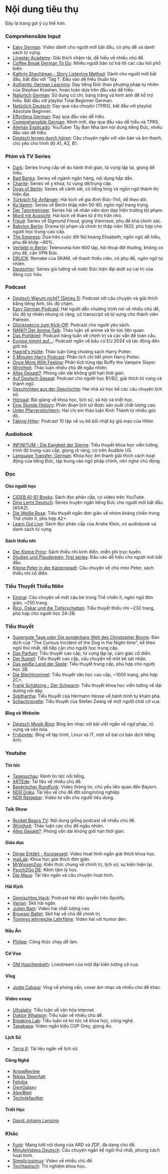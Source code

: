 # Nội dung tiêu thụ

Đây là trang gợi ý cụ thể hơn.

### Comprehensible Input

- [Easy German](https://www.youtube.com/channel/UCbxb2fqe9oNgglAoYqsYOtQ): Video dành cho người mới bắt đầu, có phụ đề và danh sách từ vựng.
- [Lingster Academy](https://www.youtube.com/channel/UCXQtWe9386khJaGivyO-c-w): Giải thích chậm rãi, dễ hiểu về nhiều chủ đề.
- [Coffee Break German To Go](https://www.youtube.com/playlist?list=PLwX3o6xqc_JgK2fj6bwwYhvo67YoVw7WU): Nhiều người bản xứ trả lời các câu hỏi phổ biến.
- [Kathrin Shechtman - Story Listening Method](https://www.youtube.com/channel/UCZ0xTJKh01_OwUJO_pJuH2A/videos): Dành cho người mới bắt đầu, bắt đầu với 'Tag 1'. Đầu vào dễ hiểu thuần túy.
- [Authentic German Learning](https://www.youtube.com/channel/UCcNBwmeFr0IeLVlP_49glrA/playlists): Dạy tiếng Đức theo phương pháp tự nhiên của Stephan Krashen, hoàn toàn dựa trên đầu vào dễ hiểu.
- [Natürlich German](https://www.youtube.com/channel/UCsYGAmiWIvOjvT9f1sgQXRw): Sử dụng cử chỉ, bảng trắng và hình ảnh để hỗ trợ hiểu. Bắt đầu với playlist Total Beginner German.
- [Natürlich Deutsch](https://www.youtube.com/c/naturlichdeutsch): Dạy qua câu chuyện (TPRS), bắt đầu với playlist Absolute Beginner.
- [Effortless German](https://www.youtube.com/channel/UCJHEVAJyiWjsJ8fBk2cLHJw): Dạy qua đầu vào dễ hiểu.
- [Comprehensible German](https://www.youtube.com/channel/UChyx8ibmFMTTe3aS_l_eaKA): Kênh mới, dạy qua đầu vào dễ hiểu và TPRS.
- [Alemán Explicado](https://www.youtube.com/c/Alem%C3%A1nExplicado/videos): YouTuber Tây Ban Nha làm nội dung tiếng Đức, nhiều đầu vào dễ hiểu.
- [Deutsch lernen durch hören](https://www.youtube.com/channel/UCIofxT-750lLxxdA5xSTafw): Câu chuyện ngắn với văn bản và âm thanh, chủ yếu cho trình độ A1, A2, B1.

### Phim và TV Series

- [Dark](https://www.netflix.com/search?q=dark&jbv=80100172): Series trung cấp về du hành thời gian, từ vựng lặp lại, giọng dễ hiểu.
- [Bad Banks](https://www.netflix.com): Series về ngành ngân hàng, nội dung hấp dẫn.
- [Charité](https://www.netflix.com): Series về y khoa, từ vựng dễ/trung cấp.
- [Dogs of Berlin](https://www.netflix.com): Series về cảnh sát, có tiếng lóng và ngôn ngữ thành thị hiện đại.
- [Türkisch für Anfänger](https://www.netflix.com/de-en/title/80125201): Hài kịch về gia đình Đức-Thổ, dễ theo dõi.
- [Ku'damm](https://www.zdf.de/serien/kudamm): Series về Berlin thập niên 50-60, ngôn ngữ trang trọng.
- [Der Tatortreiniger](https://www.netflix.com/de-en/title/80011356): Series hài về nhân viên dọn dẹp hiện trường tội phạm.
- [Mord mit Aussicht](https://www.netflix.com/title/80000587): Hài kịch về thám tử ở thị trấn nhỏ.
- [Freud](https://www.netflix.com/title/80209184): Series về Sigmund Freud, giọng Viennese, phụ đề khá chính xác.
- [Babylon Berlin](https://www.netflix.com/browse?jbv=80136321): Drama tội phạm và chính trị thập niên 1920, phù hợp cho người học trung-cao cấp.
- [The Empress](https://www.netflix.com/de-en/title/81222923): Dựa trên cuộc đời Nữ hoàng Elisabeth, ngôn ngữ dễ hiểu, phụ đề khớp ~90%.
- [Verliebt in Berlin](https://www.sixx.de/tv/verliebt-in-berlin/video/verliebt-in-berlin-alle-folgen-online-ansehen?rw=1115100876&cmpUcId=1bb0809e92dad2c7d387da6c057cae87701fb7f7b5b21f4ea48c1f9a35c4f2ea): Telenovela hơn 600 tập, hội thoại đời thường, không có phụ đề, cần VPN Đức.
- [DRUCK](https://www.youtube.com/channel/UCr5zglOqHZAEfCcAx_nw1dQ): Remake của SKAM, về thanh thiếu niên, có phụ đề, ngôn ngữ tự nhiên.
- [Deutscher](https://www.zdf.de/serien/deutscher/tage-wie-diese-104.html): Series giả tưởng về nước Đức hiện đại dưới sự cai trị của đảng cực hữu.

### Podcast

- [Deutsch Warum nicht? (Series 1)](https://www.dw.com/en/learn-german/deutsch-warum-nicht-series-1/s-2549): Podcast với câu chuyện và giải thích bằng tiếng Anh, tốc độ chậm.
- [Easy German Podcast](https://www.easygerman.org/podcast/episodes): Hai người dẫn chương trình nói về nhiều chủ đề, tốc độ tự nhiên nhưng rõ ràng, có transcript và từ vựng cho thành viên Patreon.
- [Glückssecco zum Kick-Off](https://buecher-feiern-podcast.podigee.io/1-neue-episode?fbclid=IwAR3UrGotWOlGEm7PQdgflELKfavixW9LYcfq6Al9Mqb0dHKg5l5slYZP7sA): Podcast cho người yêu sách.
- [NANI?! Der Anime-Talk](https://open.spotify.com/show/2U5qaqG46LFmGDrVCeaGle): Thảo luận về anime và tin tức liên quan.
- [Das Politikteil](https://www.zeit.de/serie/das-politikteil): Podcast hàng tuần về chính trị và các vấn đề toàn cầu.
- [Europa nimmt auf...](https://open.spotify.com/show/1p4BtMp0rAh8a1PVV7bmH3): Podcast ngắn về bầu cử EU 2024 và tác động đến giới trẻ.
- [Hagrid's Hütte](https://open.spotify.com/show/4DbUw808ViL2XKNQYOf7y8): Thảo luận từng chương sách Harry Potter.
- [5 Minuten Harry Podcast](https://open.spotify.com/show/4us7Lec3iNeAXDoG56Vths): Phân tích chi tiết phim Harry Potter.
- [Once More With Feeling](https://oncemorepodcast.com/podcast/): Phân tích từng tập Buffy the Vampire Slayer.
- [Wrintheit](https://wrint.de/category/wrintheit/): Thảo luận nhiều chủ đề ngẫu nhiên.
- [Alles Gesagt?](https://www.zeit.de/serie/alles-gesagt): Phỏng vấn dài không giới hạn thời gian.
- [Auf Deutsch Gesagt](https://aufdeutschgesagt.libsyn.com/): Podcast cho người học B1/B2, giải thích từ vựng và thành ngữ.
- [Geschichten aus der Geschichte](https://www.geschichte.fm/): Hai nhà sử học kể các câu chuyện lịch sử.
- [Hörsaal](http://dradiowissen.de/hoersaal): Bài giảng về khoa học, lịch sử, xã hội và triết học.
- [Eine Stunde History](https://www.deutschlandfunknova.de/eine-stunde-history): Phân đoạn lịch sử được sản xuất chất lượng cao.
- [Unter Pfarrerstöchtern](https://www.zeit.de/serie/unter-pfarrerstoechtern): Hai chị em thảo luận Kinh Thánh từ nhiều góc độ.
- [Faking Hitler](https://www.stern.de/podcast-faking-hitler-8461596.html): Podcast 10 tập về vụ bê bối nhật ký giả mạo của Hitler.

### Audiobook

- [INFINITUM - Die Ewigkeit der Sterne](https://www.amazon.de/INFINITUM-Die-Ewigkeit-Sterne-Roman-ebook/dp/B086W15YYZ): Tiểu thuyết khoa học viễn tưởng, trình độ trung-cao cấp, giọng rõ ràng, có trên Audible US.
- [Language Transfer: German](https://www.languagetransfer.org/free-courses-1#german): Khóa học âm thanh giải thích cách hoạt động của tiếng Đức, tập trung vào ngữ pháp chính, nên nghe chủ động.

### Đọc

#### Cho người học

- [CIDEB A1-B1 Books](https://drive.google.com/drive/folders/1cApD_TghQ9ZYpWyahJ7OaAhF9FbgcXPY?usp=sharing): Sách đọc phân cấp, có video trên YouTube.
- [Dino Lernt Deutsch](http://libgen.rs/search.php?req=learn+german+with+stories&lg_topic=libgen&open=0&view=simple&res=25&phrase=1&column=def): Series truyện ngắn tiếng Đức cho người mới bắt đầu (A1/A2).
- [Die Weiße Rose](https://www.amazon.com/Die-Wei%C3%9Fe-Rose/dp/3126755151/ref=sr_1_1?crid=R963ZHP13KWZ&dchild=1&keywords=die+weisse+rose&qid=1609176530&sprefix=die+weeis%2Caps%2C272&sr=8-1): Tiểu thuyết ngắn đơn giản về nhóm kháng chiến trong Thế chiến II, phù hợp A2+.
- [Learn Out Live](https://books.learnoutlive.com/): Sách đọc phân cấp của Andre Klein, có audiobook và danh sách từ vựng.

#### Sách thiếu nhi

- [Der Kleine Prinz](https://www.exuperysprinz.de/text/): Sách thiếu nhi kinh điển, miễn phí trực tuyến.
- [Studien und Plaudereien, first series](https://www.gutenberg.org/ebooks/22160): Đầu vào dễ hiểu cho người mới bắt đầu.
- [Kleine Peter in der Katzenstadt](https://www.amazon.com/kleine-Peter-Katzenstadt/dp/3707401898): Câu chuyện về chú mèo Peter, sách thiếu nhi cổ điển.

### Tiểu Thuyết Thiếu Niên

- [Einmal](https://www.amazon.de/Einmal-Morris-Gleitzman/dp/3551358621): Câu chuyện về một cậu bé trong Thế chiến II, ngôn ngữ đơn giản, ~250 trang.
- [Rico, Oskar und die Tieferschatten](https://www.amazon.de/-/en/Andreas-Steinh%C3%B6fel/dp/3551310297/ref=sr_1_1?crid=OOQN1NOBHB2N&dchild=1&keywords=oskar+und+die+tieferschatten&qid=1616252999&sprefix=oskar%2Caps%2C399&sr=8-1): Tiểu thuyết thiếu nhi ~230 trang, phù hợp cho người học 2A-2B.

### Tiểu thuyết

- [Supergute Tage oder Die sonderbare Welt des Christopher Boone](https://www.amazon.de/Curious-Incident-Dog-Night-time/dp/0099470438): Bản dịch của "The Curious Incident of the Dog in the Night-time", kể theo ngôi thứ nhất, dễ tiếp cận cho người học trung cấp.
- [Das Parfum](https://www.amazon.com/gp/product/3257228007/ref=x_gr_w_bb_glide_sout?ie=UTF8&tag=x_gr_w_bb_glide_sout-20&linkCode=as2&camp=1789&creative=9325&creativeASIN=3257228007&SubscriptionId=1MGPYB6YW3HWK55XCGG2): Tiểu thuyết cao cấp, từ vựng lặp lại, cảm giác cổ điển.
- [Der Rumpf](https://www.amazon.com/gp/product/344242366X/ref=x_gr_w_bb_sout?ie=UTF8&tag=x_gr_w_bb_sout-20&linkCode=as2&camp=1789&creative=9325&creativeASIN=344242366X&SubscriptionId=1MGPYB6YW3HWK55XCGG2): Tiểu thuyết cao cấp, câu chuyện về một kẻ sát nhân.
- [Das weiße Land der Seele](https://www.amazon.de/-/en/Kharitidi/dp/3548746519/ref=sr_1_1?dchild=1&keywords=das+weisse+land+der+seele&qid=1616251903&sr=8-1): Tiểu thuyết trung cấp, phù hợp cho người học 2B.
- [Die Blechtrommel](https://www.amazon.de/-/en/G%C3%BCnter-Grass/dp/3958291309/ref=sr_1_2?dchild=1&keywords=die+blechtrommel&qid=1616252329&sr=8-2): Tiểu thuyết văn học cao cấp, ~1000 trang, phù hợp 2C+.
- [Frank Schätzing - Der Schwarm](https://gofile.io/d/fQmBJl): Tiểu thuyết khoa học viễn tưởng về đại dương nổi dậy.
- [Siddhartha](https://www.amazon.de/Siddhartha-indische-Dichtung-Hermann-Hesse/dp/3518366823/): Tiểu thuyết của Hermann Hesse về hành trình tự khám phá.
- [Schachnovelle](https://en.wikipedia.org/wiki/The_Royal_Game): Tiểu thuyết của Stefan Zweig về một người chơi cờ vua.

#### Blog và Website

- [Deutsch Musik Blog](https://deutschmusikblog.de/): Blog âm nhạc với bài viết ngắn về ngữ pháp, từ vựng và văn hóa.
- [Fryboyter](https://fryboyter.de/): Blog về lập trình, Linux và IT, một số bài có bản dịch tiếng Anh.

### Youtube
#### Tin tức

- [Tagesschau](https://www.youtube.com/user/tagesschau): Kênh tin tức nổi tiếng.
- [ARTEde](https://www.youtube.com/user/ARTEde/videos): Tài liệu về nhiều chủ đề.
- [Bayerischer Rundfunk](https://www.youtube.com/c/bayerischerrundfunk/videos): Video thông tin, chủ yếu liên quan đến Bayern.
- [NDR Doku](https://www.youtube.com/c/NDRDoku/videos): Tài liệu về chủ đề đời sống/nông nghiệp.
- [NDR Ratgeber](https://www.youtube.com/c/NDRChecker/videos): Video tư vấn cho người tiêu dùng.

#### Talk Show

- [Rocket Beans TV](https://www.youtube.com/c/ROCKETBEANSTV/videos): Nội dung giống podcast về nhiều chủ đề.
- [Wrintheit](https://wrint.de/category/wrintheit/): Thảo luận các chủ đề ngẫu nhiên.
- [Alles Gesagt?](https://www.zeit.de/serie/alles-gesagt): Phỏng vấn dài không giới hạn thời gian.

#### Giáo dục

- [Dinge Erklärt - Kurzgesagt](https://www.youtube.com/channel/UCwRH985XgMYXQ6NxXDo8npw): Video hoạt hình ngắn giải thích khoa học.
- [maiLab](https://www.youtube.com/channel/UCyHDQ5C6z1NDmJ4g6SerW8g): Khoa học giải thích đơn giản.
- [MrWissen2go](https://www.youtube.com/c/MrWissen2go): Kiến thức chung về chính trị, lịch sử, sự kiện hiện tại.
- [Psych2Go DE](https://www.youtube.com/channel/UCYVo_TV0SWvXUX1neojmLpg): Kênh tâm lý học.
- [Die Maus](https://www.youtube.com/@diemaus): Tài liệu ngắn và câu chuyện hoạt hình.

#### Hài Kịch

- [Gemischtes Hack](https://open.spotify.com/show/7BTOsF2boKmlYr76BelijW?si=zXyVtclFQluVG4ushbpIbg): Podcast hài độc quyền trên Spotify.
- [Varion](https://www.youtube.com/c/Varion/videos): Skit hài ngắn.
- [Julien Bam](https://www.youtube.com/user/julianbamm): Video hài chất lượng cao.
- [Browser Ballet](https://www.youtube.com/c/BrowserBallett): Skit hài về chủ đề chính trị.
- [Tommys lehrreiche Lehrfilme](https://www.youtube.com/c/TommyslieblicheLehrfilme): Video hài với humor đen.

#### Nấu Ăn
- [Philipp](https://www.youtube.com/user/PhilippSteuer/): Công thức chay dễ làm.

#### Cờ Vua
- [GM Huschenbeth](https://www.youtube.com/c/nichus2012/videos): Livestream của một đại kiện tướng cờ vua.

#### Vlog
- [Jodie Calussi](https://www.youtube.com/user/jodiecalussi): Vlog về phỏng vấn, cover âm nhạc và nhiều chủ đề khác.

#### Video essay

- [Ultralativ](https://www.youtube.com/channel/UCb-cM927p9tWkqmpOrBabOQ): Tiểu luận về văn hóa internet.
- [Doktor Whatson](https://www.youtube.com/c/DoktorWhatson): Tiểu luận về nhiều chủ đề.
- [Breaking Lab](https://www.youtube.com/c/BreakingLab): Tiểu luận và tin tức về khoa học, công nghệ.
- [Tapakapa](https://www.youtube.com/c/TapakapaErkl%C3%A4rt): Video ngắn kiểu CGP Grey, giọng Áo.

#### Lịch Sử
- [Terra X](https://www.youtube.com/channel/UCA3mpqm67CpJ13YfA8qAnow): Tài liệu ngắn về lịch sử.

#### Công Nghệ

- [IknowReview](https://www.youtube.com/user/iknowreview)
- [Niklas Steenfatt](https://www.youtube.com/channel/UCzsfkUFa1_4F4cZeSLv5dFQ)
- [Felixba](https://www.youtube.com/channel/UC173FCaSv6VvqDxuoinDr3g)
- [OwnGalaxy](https://www.youtube.com/owngalaxy)
- [AlexiBexi](https://www.youtube.com/c/AlexiBexi)
- [Technikfaultier](https://www.youtube.com/c/Technikfaultier)

#### Triết Học

- [David Johann Lensing](https://www.youtube.com/channel/UC1nDT0A_iCeiyjTkGRzPMKg)

### Khác

- [Funk](https://www.funk.net/channel/): Mạng lưới nội dung của ARD và ZDF, đa dạng chủ đề.
- [MinuteVideos Deutsch](https://www.youtube.com/channel/UCQpDDL1ZTdioz-gG1El29IA): Câu chuyện ngắn kể ngôi thứ nhất, phong cách hoạt hình.
- [Simplicissimus](https://www.youtube.com/channel/UCKGMHVipEvuZudhHD05FOYA): Video về nhiều chủ đề.
- [Techtastisch](https://www.youtube.com/c/Techtastisch): Thí nghiệm khoa học.
